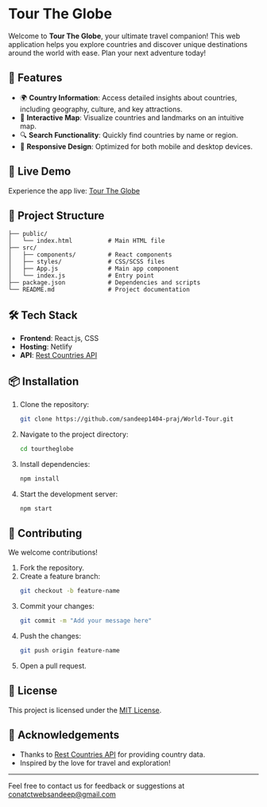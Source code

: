 # Tour The Globe

Welcome to **Tour The Globe**, your ultimate travel companion! This web application helps you explore countries and discover unique destinations around the world with ease. Plan your next adventure today!

## 🌟 Features

- 🌍 **Country Information**: Access detailed insights about countries, including geography, culture, and key attractions.
- 📌 **Interactive Map**: Visualize countries and landmarks on an intuitive map.
- 🔍 **Search Functionality**: Quickly find countries by name or region.
- 📱 **Responsive Design**: Optimized for both mobile and desktop devices.

## 🚀 Live Demo

Experience the app live: [Tour The Globe](https://tourtheglobe.netlify.app)

## 📂 Project Structure

```plaintext
├── public/
│   └── index.html          # Main HTML file
├── src/
│   ├── components/         # React components
│   ├── styles/             # CSS/SCSS files
│   ├── App.js              # Main app component
│   └── index.js            # Entry point
├── package.json            # Dependencies and scripts
└── README.md               # Project documentation
```

## 🛠️ Tech Stack

- **Frontend**: React.js, CSS
- **Hosting**: Netlify
- **API**: [Rest Countries API](https://restcountries.com)

## 📦 Installation

1. Clone the repository:
   ```bash
   git clone https://github.com/sandeep1404-praj/World-Tour.git
   ```
2. Navigate to the project directory:
   ```bash
   cd tourtheglobe
   ```
3. Install dependencies:
   ```bash
   npm install
   ```
4. Start the development server:
   ```bash
   npm start
   ```

## 🤝 Contributing

We welcome contributions!  
1. Fork the repository.  
2. Create a feature branch:  
   ```bash
   git checkout -b feature-name
   ```  
3. Commit your changes:  
   ```bash
   git commit -m "Add your message here"
   ```  
4. Push the changes:  
   ```bash
   git push origin feature-name
   ```  
5. Open a pull request.

## 📄 License

This project is licensed under the [MIT License](LICENSE).

## 🌟 Acknowledgements

- Thanks to [Rest Countries API](https://restcountries.com) for providing country data.
- Inspired by the love for travel and exploration!

---

Feel free to contact us for feedback or suggestions at conatctwebsandeep@gmail.com
